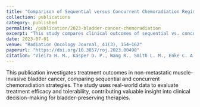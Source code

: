 ```yaml
---
title: "Comparison of Sequential versus Concurrent Chemoradiation Regimens in Non-Metastatic Muscle-Invasive Bladder Cancer"
collection: publications
category: published
permalink: /publication/2023-bladder-cancer-chemoradiation
excerpt: "This study compares clinical outcomes of sequential vs. concurrent chemoradiation in patients with non-metastatic muscle-invasive bladder cancer."
date: 2023-07-01
venue: "Radiation Oncology Journal, 41(3), 154–162"
paperurl: "https://doi.org/10.3857/roj.2023.00498"
citation: "Vieira H. M., Kasper D. P., Wang R., Smith L. M., Enke C. A., Bergan R. C., et al. (2023). \"Comparison of Sequential versus Concurrent Chemoradiation Regimens in Non-Metastatic Muscle-Invasive Bladder Cancer.\" <i>Radiation Oncology Journal</i>, 41(3), 154–162."
---
```


This publication investigates treatment outcomes in non-metastatic muscle-invasive bladder cancer, comparing sequential and concurrent chemoradiation strategies. The study uses real-world data to evaluate treatment efficacy and tolerability, contributing valuable insight into clinical decision-making for bladder-preserving therapies.
